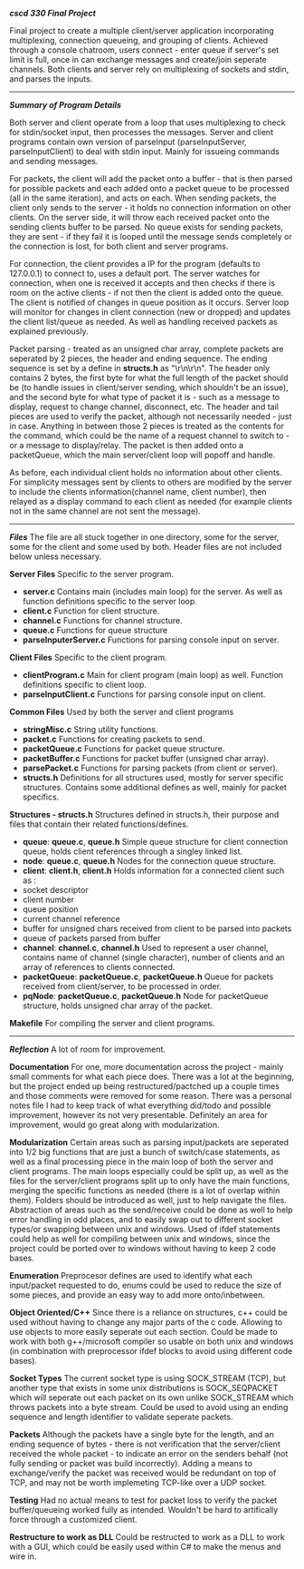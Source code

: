 ***cscd 330 Final Project***

Final project to create a multiple client/server application incorporating multiplexing, connection queueing, and grouping of clients.
Achieved through a console chatroom, users connect - enter queue if server's set limit is full, once in can exchange messages and create/join seperate channels.
Both clients and server rely on multiplexing of sockets and stdin, and parses the inputs.

---
***Summary of Program Details***

Both server and client operate from a loop that uses multiplexing to check for stdin/socket input, then processes the messages. 
Server and client programs contain own version of parseInput (parseInputServer, parseInputClient) to deal with stdin input. Mainly for issueing commands and sending messages.

For packets, the client will add the packet onto a buffer - that is then parsed for possible packets and each added onto a packet queue to be processed (all in the same iteration), and acts on each.
When sending packets, the client only sends to the server - it holds no connection information on other clients.
On the server side, it will throw each received packet onto the sending clients buffer to be parsed.
No queue exists for sending packets, they are sent - if they fail it is looped until the message sends completely or the connection is lost, for both client and server programs.

For connection, the client provides a IP for the program (defaults to 127.0.0.1) to connect to, uses a default port. The server watches for connection, when one is received it accepts and then checks if there is room on the active clients - if not then the client is added onto the queue.
The client is notified of changes in queue position as it occurs.
Server loop will monitor for changes in client connection (new or dropped) and updates the client list/queue as needed. As well as handling received packets as explained previously.

Packet parsing - treated as an unsigned char array, complete packets are seperated by 2 pieces, the header and ending sequence. The ending sequence is set by a define in **structs.h** as "\r\n\r\n".
The header only contains 2 bytes, the first byte for what the full length of the packet should be (to handle issues in client/server sending, which shouldn't be an issue), and the second byte for what type of packet it is - such as a message to display, request to change channel, disconnect, etc.
The header and tail pieces are used to verify the packet, although not necessarily needed - just in case.
Anything in between those 2 pieces is treated as the contents for the command, which could be the name of a request channel to switch to - or a message to display/relay.
The packet is then added onto a packetQueue, which the main server/client loop will popoff and handle.

As before, each individual client holds no information about other clients. For simplicity messages sent by clients to others are modified by the server to include the clients information(channel name, client number), then relayed as a display command to each client as needed (for example clients not in the same channel are not sent the message).

---
***Files***
The file are all stuck together in one directory, some for the server, some for the client and some used by both.
Header files are not included below unless necessary.

**Server Files**
Specific to the server program.
 * **server.c**
Contains main (includes main loop) for the server. As well as function definitions specific to the server loop.
 * **client.c**
Function for client structure.
 * **channel.c**
Functions for channel structure.
 * **queue.c**
Functions for queue structure
 * **parseInputerServer.c**
Functions for parsing console input on server.

**Client Files**
Specific to the client program.
 * **clientProgram.c**
Main for client program (main loop) as well. Function definitions specific to client loop.
 * **parseInputClient.c**
 Functions for parsing console input on client.

**Common Files**
Used by both the server and client programs
 * **stringMisc.c**
String utility functions.
 * **packet.c**
Functions for creating packets to send.
 * **packetQueue.c**
Functions for packet queue structure.
 * **packetBuffer.c**
Functions for packet buffer (unsigned char array).
 * **parsePacket.c**
Functions for parsing packets (from client or server).
 * **structs.h**
Definitions for all structures used, mostly for server specific structures. Contains some additional defines as well, mainly for packet specifics.
 
**Structures - structs.h**
Structures defined in structs.h, their purpose and files that contain their related functions/defines.
 * **queue**: **queue.c**, **queue.h**
Simple queue structure for client connection queue, holds client references through a singley linked list.
 * **node**: **queue.c**, **queue.h**
Nodes for the connection queue structure.
 * **client**: **client.h**, **client.h**
Holds information for a connected client such as :
  * socket descriptor
  * client number
  * queue position
  * current channel reference
  * buffer for unsigned chars received from client to be parsed into packets
  * queue of packets parsed from buffer
 * **channel**: **channel.c**, **channel.h**
Used to represent a user channel, contains name of channel (single character), number of clients and an array of references to clients connected.
 * **packetQueue**: **packetQueue.c**, **packetQueue.h**
Queue for packets received from client/server, to be processed in order.
 * **pqNode**: **packetQueue.c**, **packetQueue.h**
Node for packetQueue structure, holds unsigned char array of the packet.

**Makefile**
For compiling the server and client programs.

---
***Reflection***
A lot of room for improvement.

**Documentation**
For one, more documentation across the project - mainly small comments for what each piece does. 
There was a lot at the beginning, but the project ended up being restructured/pactched up a couple times and those comments were removed for some reason. 
There was a personal notes file I had to keep track of what everything did/todo and possible improvement, however its not very presentable.
Definitely an area for improvement, would go great along with modularization.

**Modularization**
Certain areas such as parsing input/packets are seperated into 1/2 big functions that are just a bunch of switch/case statements, as well as a final processing piece in the main loop of both the server and client programs.
The main loops especially could be split up, as well as the files for the server/client programs split up to only have the main functions, merging the specific functions as needed (there is a lot of overlap within them).
Folders should be introduced as well, just to help navigate the files.
Abstraction of areas such as the send/receive could be done as well to help error handling in odd places, and to easily swap out to different socket types/or swapping between unix and windows.
Used of ifdef statements could help as well for compiling between unix and windows, since the project could be ported over to windows without having to keep 2 code bases.

**Enumeration**
Preprocesor defines are used to identify what each input/packet requested to do, enums could be used to reduce the size of some pieces, and provide an easy way to add more onto/inbetween.

**Object Oriented/C++**
Since there is a reliance on structures, c++ could be used without having to change any major parts of the c code. Allowing to use objects to more easily seperate out each section.
Could be made to work with both g++/microsoft compiler so usable on both unix and windows (in combination with preprocessor ifdef blocks to avoid using different code bases).

**Socket Types**
The current socket type is using SOCK_STREAM (TCP), but another type that exists in some unix distributions is SOCK_SEQPACKET which will seperate out each packet on its own unlike SOCK_STREAM which throws packets into a byte stream. Could be used to avoid using an ending sequence and length identifier to validate seperate packets.

**Packets**
Although the packets have a single byte for the length, and an ending sequence of bytes - there is not verification that the server/client received the whole packet - to indicate an error on the senders behalf (not fully sending or packet was build incorrectly). Adding a means to exchange/verify the packet was received would be redundant on top of TCP, and may not be worth implemeting TCP-like over a UDP socket.

**Testing**
Had no actual means to test for packet loss to verify the packet buffer/queueing worked fully as intended. Wouldn't be hard to artifically force through a customized client.

**Restructure to work as DLL**
Could be restructed to work as a DLL to work with a GUI, which could be easily used within C# to make the menus and wire in.

